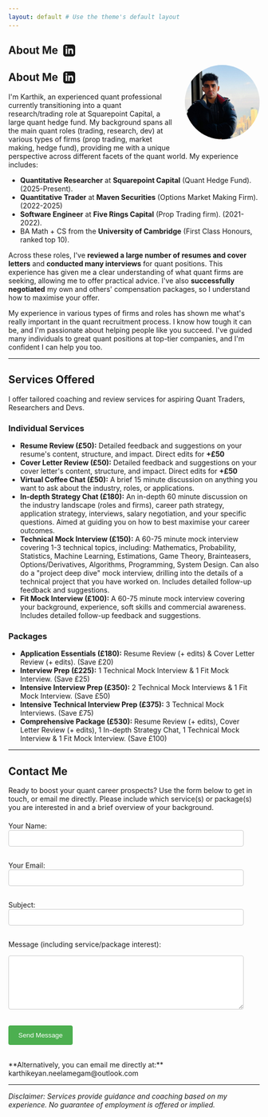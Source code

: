 ```yaml
---
layout: default # Use the theme's default layout
---
```


<h2 style="display: flex; align-items: center;">
  About Me
  <a href="https://www.linkedin.com/in/karthik-n-8a7126137/" target="_blank" rel="noopener noreferrer" title="View LinkedIn Profile" style="text-decoration: none; margin-left: 10px; line-height: 1;">
    <svg xmlns="http://www.w3.org/2000/svg" width="24" height="24" viewBox="0 0 24 24" fill="currentColor" style="vertical-align: middle;">
      <path d="M19 0h-14c-2.761 0-5 2.239-5 5v14c0 2.761 2.239 5 5 5h14c2.762 0 5-2.239 5-5v-14c0-2.761-2.238-5-5-5zm-11 19h-3v-11h3v11zm-1.5-12.268c-.966 0-1.75-.79-1.75-1.764s.784-1.764 1.75-1.764 1.75.79 1.75 1.764-.783 1.764-1.75 1.764zm13.5 12.268h-3v-5.604c0-3.368-4-3.113-4 0v5.604h-3v-11h3v1.765c1.396-2.586 7-2.777 7 2.476v6.759z"/>
    </svg>
  </a>
</h2>
<!-- End replacement block -->

<!-- Start: Profile Photo -->
<img src="assets/img/karthik-pic.jpg" alt="Karthik Neelamegam" style="float: right; width: 150px; border-radius: 50%; margin-left: 20px; margin-bottom: 10px;">
<!-- End: Profile Photo -->

<h2 style="display: flex; align-items: center;">
  About Me
  <a href="https://www.linkedin.com/in/karthik-neelamegam/" target="_blank" rel="noopener noreferrer" title="View LinkedIn Profile" style="text-decoration: none; margin-left: 10px; line-height: 1;">
    <svg xmlns="http://www.w3.org/2000/svg" width="24" height="24" viewBox="0 0 24 24" fill="currentColor" style="vertical-align: middle;">
      <path d="M19 0h-14c-2.761 0-5 2.239-5 5v14c0 2.761 2.239 5 5 5h14c2.762 0 5-2.239 5-5v-14c0-2.761-2.238-5-5-5zm-11 19h-3v-11h3v11zm-1.5-12.268c-.966 0-1.75-.79-1.75-1.764s.784-1.764 1.75-1.764 1.75.79 1.75 1.764-.783 1.764-1.75 1.764zm13.5 12.268h-3v-5.604c0-3.368-4-3.113-4 0v5.604h-3v-11h3v1.765c1.396-2.586 7-2.777 7 2.476v6.759z"/>
    </svg>
  </a>
</h2>

I'm Karthik, an experienced quant professional currently transitioning into a quant research/trading role at Squarepoint Capital, a large quant hedge fund. My background spans all the main quant roles (trading, research, dev) at various types of firms (prop trading, market making, hedge fund), providing me with a unique perspective across different facets of the quant world. My experience includes:

*   **Quantitative Researcher** at **Squarepoint Capital** (Quant Hedge Fund). (2025-Present).
*   **Quantitative Trader** at **Maven Securities** (Options Market Making Firm). (2022-2025)
*   **Software Engineer** at **Five Rings Capital** (Prop Trading firm). (2021-2022).
*   BA Math + CS from the **University of Cambridge** (First Class Honours, ranked top 10).

Across these roles, I've **reviewed a large number of resumes and cover letters** and **conducted many interviews** for quant positions. This experience has given me a clear understanding of what quant firms are seeking, allowing me to offer practical advice. I've also **successfully negotiated** my own and others' compensation packages, so I understand how to maximise your offer.

My experience in various types of firms and roles has shown me what's really important in the quant recruitment process. I know how tough it can be, and I'm passionate about helping people like you succeed. I've guided many individuals to great quant positions at top-tier companies, and I'm confident I can help you too.

---

## Services Offered

I offer tailored coaching and review services for aspiring Quant Traders, Researchers and Devs.

### Individual Services

*   **Resume Review (£50):** Detailed feedback and suggestions on your resume's content, structure, and impact. Direct edits for **+£50**
*   **Cover Letter Review (£50):** Detailed feedback and suggestions on your cover letter's content, structure, and impact. Direct edits for **+£50**
*   **Virtual Coffee Chat (£50):** A brief 15 minute discussion on anything you want to ask about the industry, roles, or applications.
*   **In-depth Strategy Chat (£180):** An in-depth 60 minute discussion on the industry landscape (roles and firms), career path strategy, application strategy, interviews, salary negotiation, and your specific questions. Aimed at guiding you on how to best maximise your career outcomes.
*   **Technical Mock Interview (£150):** A 60-75 minute mock interview covering 1-3 technical topics, including: Mathematics, Probability, Statistics, Machine Learning, Estimations, Game Theory, Brainteasers, Options/Derivatives, Algorithms, Programming, System Design. Can also do a "project deep dive" mock interview, drilling into the details of a technical project that you have worked on. Includes detailed follow-up feedback and suggestions.
*   **Fit Mock Interview (£100):** A 60-75 minute mock interview covering your background, experience, soft skills and commercial awareness. Includes detailed follow-up feedback and suggestions.

### Packages

*   **Application Essentials (£180):** Resume Review (+ edits) & Cover Letter Review (+ edits). (Save £20)
*   **Interview Prep (£225):** 1 Technical Mock Interview & 1 Fit Mock Interview. (Save £25)
*   **Intensive Interview Prep (£350):** 2 Technical Mock Interviews & 1 Fit Mock Interview. (Save £50)
*   **Intensive Technical Interview Prep (£375):** 3 Technical Mock Interviews. (Save £75)
*   **Comprehensive Package (£530):** Resume Review (+ edits), Cover Letter Review (+ edits), 1 In-depth Strategy Chat, 1 Technical Mock Interview & 1 Fit Mock Interview. (Save £100)
---

## Contact Me

Ready to boost your quant career prospects? Use the form below to get in touch, or email me directly. Please include which service(s) or package(s) you are interested in and a brief overview of your background.

<!-- Start of improved contact form -->
<form action="https://formspree.io/f/your_unique_code" method="POST" style="margin-top: 20px;">

<label for="contact-name">Your Name:</label><br>
<input type="text" id="contact-name" name="name" required style="width: 90%; padding: 8px; margin-bottom: 15px; border: 1px solid #ccc; border-radius: 4px;">
<br>

<label for="contact-email">Your Email:</label><br>
<input type="email" id="contact-email" name="email" required style="width: 90%; padding: 8px; margin-bottom: 15px; border: 1px solid #ccc; border-radius: 4px;">
<br>

<label for="contact-subject">Subject:</label><br>
<input type="text" id="contact-subject" name="_subject" style="width: 90%; padding: 8px; margin-bottom: 15px; border: 1px solid #ccc; border-radius: 4px;">
<br>

<label for="contact-message">Message (including service/package interest):</label><br>
<textarea id="contact-message" name="message" rows="6" required style="width: 90%; padding: 8px; margin-bottom: 15px; border: 1px solid #ccc; border-radius: 4px;"></textarea>
<br>

<!-- Optional: Add a hidden field for redirection after submission -->
<!-- <input type="hidden" name="_next" value="https://your-github-username.github.io/thankyou.html"> -->

<!-- Optional: honeypot field for basic spam protection -->
<input type="text" name="_gotcha" style="display:none">

<button type="submit" style="background-color: #4CAF50; color: white; padding: 12px 20px; border: none; border-radius: 4px; cursor: pointer;">Send Message</button>

</form>
<!-- End of improved contact form -->

<br>
**Alternatively, you can email me directly at:** karthikeyan.neelamegam@outlook.com

---

*Disclaimer: Services provide guidance and coaching based on my experience. No guarantee of employment is offered or implied.*
